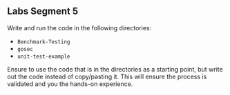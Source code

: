 ## Labs Segment 5

Write and run the code in the following directories:
- `Benchmark-Testing`
- `gosec`
- `unit-test-example`

Ensure to use the code that is in the directories as a starting point, but write out the code instead of copy/pasting it. This will ensure the process is validated and you the hands-on experience.